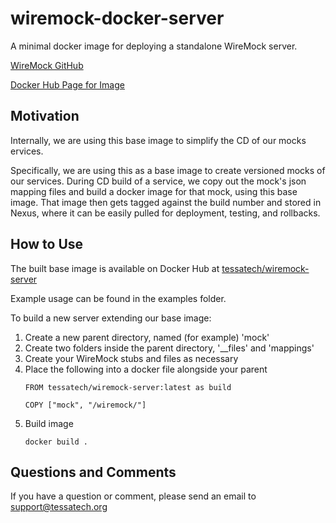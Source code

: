 wiremock-docker-server
========================
A minimal docker image for deploying a standalone WireMock server. 

[WireMock GitHub](https://github.com/tomakehurst/wiremock) 

[Docker Hub Page for Image](https://hub.docker.com/r/tessatech/wiremock-server/)

Motivation
----------
Internally, we are using this base image to simplify the CD of our mocks ervices. 

Specifically, we are using this as a base image to create versioned mocks of our services. During CD build of a service, we copy out the mock's json mapping files and build a docker image for that mock, using this base image. That image then gets tagged against the build number and stored in Nexus, where it can be easily pulled for deployment, testing, and rollbacks.

How to Use
-----------
The built base image is available on Docker Hub at [tessatech/wiremock-server](https://hub.docker.com/r/tessatech/wiremock-server/)

Example usage can be found in the examples folder.

To build a new server extending our base image:
1. Create a new parent directory, named (for example) 'mock'
2. Create two folders inside the parent directory, '__files' and 'mappings'
3. Create your WireMock stubs and files as necessary
4. Place the following into a docker file alongside your parent
   ```
   FROM tessatech/wiremock-server:latest as build
   
   COPY ["mock", "/wiremock/"]
   ```
5. Build image
   ```
   docker build .
   ```

Questions and Comments
----------------------
If you have a question or comment, please send an email to support@tessatech.org

